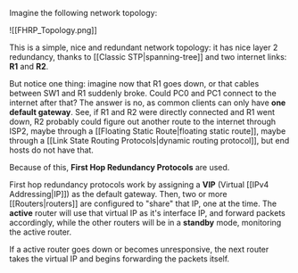 Imagine the following network topology:

![[FHRP_Topology.png]]

This is a simple, nice and redundant network topology: it has nice layer 2 redundancy, thanks to [[Classic STP|spanning-tree]] and two internet links: **R1** and **R2**.

But notice one thing: imagine now that R1 goes down, or that cables between SW1 and R1 suddenly broke. Could PC0 and PC1 connect to the internet after that? The answer is no, as common clients can only have **one default gateway**. See, if R1 and R2 were directly connected and R1 went down, R2 probably could figure out another route to the internet through ISP2, maybe through a [[Floating Static Route|floating static route]], maybe through a [[Link State Routing Protocols|dynamic routing protocol]], but end hosts do not have that.

Because of this, **First Hop Redundancy Protocols** are used.

First hop redundancy protocols work by assigning a **VIP** (Virtual [[IPv4 Addressing|IP]]) as the default gateway. Then, two or more [[Routers|routers]] are configured to "share" that IP, one at the time. The **active** router will use that virtual IP as it's interface IP, and forward packets accordingly, while the other routers will be in a **standby** mode, monitoring the active router.

If a active router goes down or becomes unresponsive, the next router takes the virtual IP and begins forwarding the packets itself. 